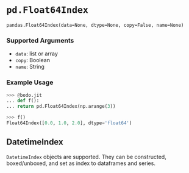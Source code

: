 # `pd.Float64Index`

`pandas.Float64Index(data=None, dtype=None, copy=False, name=None)`

### Supported Arguments

- `data`: list or array
- `copy`: Boolean
- `name`: String

### Example Usage

```py
>>> @bodo.jit
... def f():
... return pd.Float64Index(np.arange(3))

>>> f()
Float64Index([0.0, 1.0, 2.0], dtype='float64')
```

## DatetimeIndex

`DatetimeIndex` objects are supported. They can be constructed,
boxed/unboxed, and set as index to dataframes and series.
